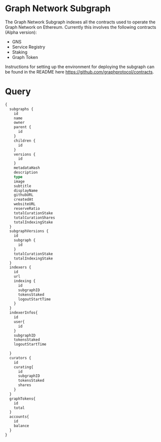 # Graph Network Subgraph

The Graph Network Subgraph indexes all the contracts used to operate the Graph Network on Ethereum. Currently this involves the following contracts (Alpha version):
- GNS
- Service Registry
- Staking
- Graph Token

Instructions for setting up the environment for deploying the subgraph can be found in the README here https://github.com/graphprotocol/contracts. 

# Query

```graphql
{
  subgraphs {
    id
    name
    owner
    parent {
      id
    }
    children {
      id
    }
    versions {
      id
    }
    metadataHash
    description
    type
    image
    subtitle
    displayName
    githubURL
    createdAt
    websiteURL
    reserveRatio
    totalCurationStake
    totalCurationShares
    totalIndexingStake
  }
  subgraphVersions {
    id
    subgraph {
      id
    }
    totalCurationStake
    totalIndexingStake
  }
  indexers {
    id
    url
    indexing {
      id
      subgraphID
      tokensStaked
      logoutStartTime
    }
  }
  indexerInfos{
    id
    user{
      id
    }
    subgraphID
    tokensStaked
    logoutStartTime
    
  }
  curators {
    id
    curating{
      id
      subgraphID
      tokensStaked
      shares
    }
  }
  graphTokens{
    id
    total
  }
  accounts{
    id
    balance
  }
}

```